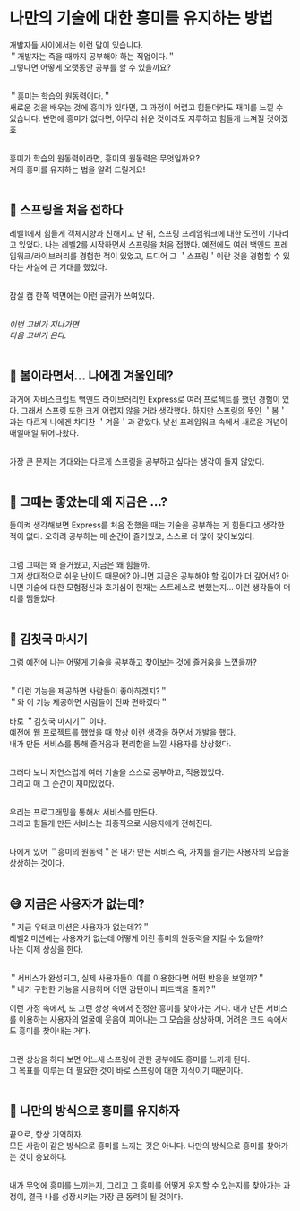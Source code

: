 # 나만의 기술에 대한 흥미를 유지하는 방법

개발자들 사이에서는 이런 말이 있습니다.<br>
＂개발자는 죽을 때까지 공부해야 하는 직업이다.＂<br>
그렇다면 어떻게 오랫동안 공부를 할 수 있을까요?<br><br>

＂흥미는 학습의 원동력이다.＂<br>
새로운 것을 배우는 것에 흥미가 있다면, 그 과정이 어렵고 힘들더라도 재미를 느낄 수 있습니다. 반면에 흥미가 없다면, 아무리 쉬운 것이라도 지루하고 힘들게 느껴질 것이겠죠<br><br>

흥미가 학습의 원동력이라면, 흥미의 원동력은 무엇일까요?<br>
저의 흥미를 유지하는 법을 알려 드릴게요!<br><br>

## 🌿 스프링을 처음 접하다

레벨1에서 힘들게 객체지향과 친해지고 난 뒤, 스프링 프레임워크에 대한 도전이 기다리고 있었다. 나는 레벨2를 시작하면서 스프링을 처음 접했다. 예전에도 여러 백엔드 프레임워크/라이브러리를 경험한 적이 있었고, 드디어 그 ＇스프링＇이란 것을 경험할 수 있다는 사실에 큰 기대를 했었다.<br><br>

잠실 캠 한쪽 벽면에는 이런 글귀가 쓰여있다.<br><br>

*이번 고비가 지나가면*<br>
*다음 고비가 온다.*<br><br>

## 🥶 봄이라면서... 나에겐 겨울인데?
과거에 자바스크립트 백엔드 라이브러리인 Express로 여러 프로젝트를 했던 경험이 있다.
그래서 스프링 또한 크게 어렵지 않을 거라 생각했다. 하지만 스프링의 뜻인 ＇봄＇과는 다르게 나에겐 차디찬 ＇겨울＇과 같았다. 낯선 프레임워크 속에서 새로운 개념이 매일매일 튀어나왔다.<br><br>

가장 큰 문제는 기대와는 다르게 스프링을 공부하고 싶다는 생각이 들지 않았다.<br><br>


## 🤔 그때는 좋았는데 왜 지금은 ...?

돌이켜 생각해보면 Express를 처음 접했을 때는 기술을 공부하는 게 힘들다고 생각한 적이 없다. 오히려 공부하는 매 순간이 즐거웠고, 스스로 더 많이 찾아보았다.<br><br>

그럼 그때는 왜 즐거웠고, 지금은 왜 힘들까.<br>
그저 상대적으로 쉬운 난이도 때문에? 아니면 지금은 공부해야 할 깊이가 더 깊어서? 아니면 기술에 대한 모험정신과 호기심이 현재는 스트레스로 변했는지... 이런 생각들이 머리를 맴돌았다.<br><br>

## 🍷 김칫국 마시기

그럼 예전에 나는 어떻게 기술을 공부하고 찾아보는 것에 즐거움을 느꼈을까?<br><br>

＂이런 기능을 제공하면 사람들이 좋아하겠지?＂<br>
＂와 이 기능 제공하면 사람들이 진짜 편하겠다＂<br>

바로 ＂김칫국 마시기＂ 이다.<br>
예전에 웹 프로젝트를 했었을 때 항상 이런 생각을 하면서 개발을 했다.<br>
내가 만든 서비스를 통해 즐거움과 편리함을 느낄 사용자를 상상했다.<br><br>

그러다 보니 자연스럽게 여러 기술을 스스로 공부하고, 적용했었다.<br>
그리고 매 그 순간이 재미있었다.<br><br>

우리는 프로그래밍을 통해서 서비스를 만든다.<br>
그리고 힘들게 만든 서비스는 최종적으로 사용자에게 전해진다.<br><br>

나에게 있어 ＂흥미의 원동력＂은 내가 만든 서비스 즉, 가치를 즐기는 사용자의 모습을 상상하는 것이다. <br><br>


## 😅 지금은 사용자가 없는데?

＂지금 우테코 미션은 사용자가 없는데??＂<br>
레벨2 미션에는 사용자가 없는데 어떻게 이런 흥미의 원동력을 지킬 수 있을까?<br>
나는 이제 상상을 한다.<br><br>

＂서비스가 완성되고, 실제 사용자들이 이를 이용한다면 어떤 반응을 보일까?＂<br>
＂내가 구현한 기능을 사용하며 어떤 감탄이나 피드백을 줄까?＂<br>

이런 가정 속에서, 또 그런 상상 속에서 진정한 흥미를 찾아가는 거다. 내가 만든 서비스를 이용하는 사용자의 얼굴에 웃음이 피어나는 그 모습을 상상하며, 어려운 코드 속에서도 흥미를 찾아내는 거다.<br><br>

그런 상상을 하다 보면 어느새 스프링에 관한 공부에도 흥미를 느끼게 된다.<br>
그 목표를 이루는 데 필요한 것이 바로 스프링에 대한 지식이기 때문이다.<br><br>

## 🎉 나만의 방식으로 흥미를 유지하자

끝으로, 항상 기억하자.<br>
모든 사람이 같은 방식으로 흥미를 느끼는 것은 아니다. 나만의 방식으로 흥미를 찾아가는 것이 중요하다.<br><br>

내가 무엇에 흥미를 느끼는지, 그리고 그 흥미를 어떻게 유지할 수 있는지를 찾아가는 과정이, 결국 나를 성장시키는 가장 큰 동력이 될 것이다.